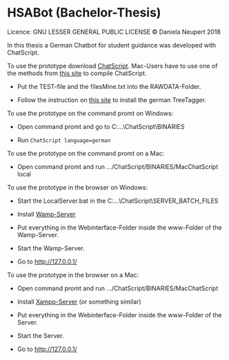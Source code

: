 # HSABot (Bachelor-Thesis)

Licence: GNU LESSER GENERAL PUBLIC LICENSE
© Daniela Neupert 2018

In this thesis a German Chatbot for student guidance was developed with ChatScript.

To use the prototype download [ChatScript](https://github.com/bwilcox-1234/ChatScript). Mac-Users have to use one of the methods from [this site](https://github.com/bwilcox-1234/ChatScript/blob/master/WIKI/OVERVIEWS-AND-TUTORIALS/ChatScript-on-a-Mac.md) to compile ChatScript.

* Put the TEST-file and the filesMine.txt into the RAWDATA-Folder.

* Follow the instruction on [this site](http://www.cis.uni-muenchen.de/~schmid/tools/TreeTagger/) to install the german TreeTagger.


To use the prototype on the command promt on Windows:

* Open command promt and go to C:...\ChatScript\BINARIES 

* Run `ChatScript language=german`


To use the prototype on the command promt on a Mac:

* Open command promt and run .../ChatScript/BINARIES/MacChatScript local 



To use the prototype in the browser on Windows:

* Start the LocalServer.bat in the C:...\ChatScript\SERVER_BATCH_FILES

* Install [Wamp-Server](http://www.wampserver.com/en/)

* Put everything in the Webinterface-Folder inside the www-Folder of the Wamp-Server.

* Start the Wamp-Server.

* Go to http://127.0.0.1/


To use the prototype in the browser on a Mac:

*  Open command promt and run .../ChatScript/BINARIES/MacChatScript

* Install [Xampp-Server](https://www.apachefriends.org/de/index.html) (or something similar)

* Put everything in the Webinterface-Folder inside the www-Folder of the Server.

* Start the Server.

* Go to http://127.0.0.1/


